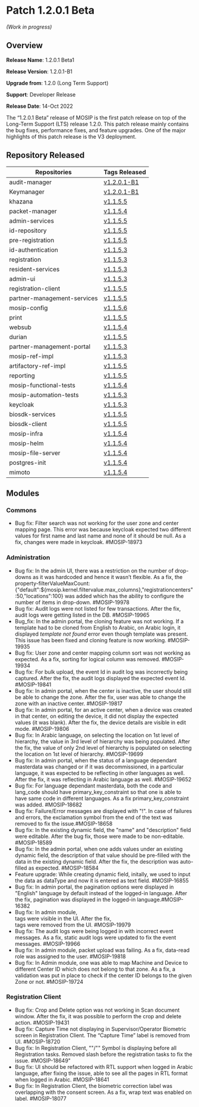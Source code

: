 # Patch 1.2.0.1 Beta
_(Work in progress)_

## Overview

**Release Name**: 1.2.0.1 Beta1

**Release Version**: 1.2.0.1-B1

**Upgrade from**: 1.2.0 (Long Term Support)

**Support**: Developer Release

**Release Date**: 14-Oct 2022

The “1.2.0.1 Beta” release of MOSIP is the first patch release on top of the Long-Term Support (LTS) release 1.2.0. This patch release mainly contains the bug fixes, performance fixes, and feature upgrades. One of the major highlights of this patch release is the V3 deployment.

## Repository Released

| **Repositories** | **Tags Released** |
|------------------|-------------------|
| audit-manager | [v1.2.0.1-B1](https://github.com/mosip/admin-services/tree/v1.1.5.3) |
| Keymanager | [v1.2.0.1-B1](https://github.com/mosip/audit-manager/tree/v1.1.5.6) |
| khazana | [v1.1.5.5](https://github.com/mosip/keymanager/tree/v1.1.5.5) |
| packet-manager | [v1.1.5.4](https://github.com/mosip/khazana/tree/v1.1.5.4) |
| admin-services | [v1.1.5.5](https://github.com/mosip/packet-manager/tree/v1.1.5.5) |
| id-repository | [v1.1.5.5](https://github.com/mosip/commons/tree/v1.1.5.5) |
| pre-registration | [v1.1.5.5](https://github.com/mosip/mosip-openid-bridge/tree/v1.1.5.5) |
| id-authentication | [v1.1.5.3](https://github.com/mosip/durian/tree/v1.1.5.3) |
| registration | [v1.1.5.3](https://github.com/mosip/websub/tree/v1.1.5.3) |
| resident-services | [v1.1.5.3](https://github.com/mosip/pre-registration-ui/tree/v1.1.5.3) |
| admin-ui | [v1.1.5.3](https://github.com/mosip/pre-registration/tree/v1.1.5.3) |
| registration-client | [v1.1.5.5](https://github.com/mosip/mosip-ref-impl/tree/v1.1.5.5) |
| partner-management-services | [v1.1.5.5](https://github.com/mosip/registration-client/tree/v1.1.5.5) |
| mosip-config | [v1.1.5.6](https://github.com/mosip/registration/tree/v1.1.5.6) |
| print | [v1.1.5.5](https://github.com/mosip/id-repository/tree/v1.1.5.5) |
| websub | [v1.1.5.4](https://github.com/mosip/partner-management-services/tree/v1.1.5.4) |
| durian | [v1.1.5.5](https://github.com/mosip/id-authentication/tree/v1.1.5.5) |
| partner-management-portal | [v1.1.5.3](https://github.com/mosip/resident-services/tree/v1.1.5.3) |
| mosip-ref-impl | [v1.1.5.3](https://github.com/mosip/print/tree/v1.1.5.3) |
| artifactory-ref-impl | [v1.1.5.5](https://github.com/mosip/artifactory-ref-impl/tree/v1.1.5.5) |
| reporting | [v1.1.5.5](https://github.com/mosip/mosip-infra/tree/v1.1.5.5) |
| mosip-functional-tests | [v1.1.5.4](https://github.com/mosip/mosip-config/tree/v1.1.5.4) |
| mosip-automation-tests | [v1.1.5.3](https://github.com/mosip/resident-services/tree/v1.1.5.3) |
| keycloak | [v1.1.5.3](https://github.com/mosip/print/tree/v1.1.5.3) |
| biosdk-services | [v1.1.5.5](https://github.com/mosip/artifactory-ref-impl/tree/v1.1.5.5) |
| biosdk-client | [v1.1.5.5](https://github.com/mosip/mosip-infra/tree/v1.1.5.5) |
| mosip-infra | [v1.1.5.4](https://github.com/mosip/mosip-config/tree/v1.1.5.4) |
| mosip-helm | [v1.1.5.4](https://github.com/mosip/mosip-config/tree/v1.1.5.4) |
| mosip-file-server | [v1.1.5.4](https://github.com/mosip/mosip-config/tree/v1.1.5.4) |
| postgres-init | [v1.1.5.4](https://github.com/mosip/mosip-config/tree/v1.1.5.4) |
| mimoto | [v1.1.5.4](https://github.com/mosip/mosip-config/tree/v1.1.5.4) |

## Modules

### Commons

* Bug fix: Filter search was not working for the user zone and center mapping page. This error was because keycloak expected two different values for first name and last name and none of it should be null. As a fix, changes were made in keycloak. #MOSIP-18973

### Administration

* Bug fix: In the admin UI, there was a restriction on the number of drop-downs as it was hardcoded and hence it wasn’t flexible. As a fix, the property-filterValueMaxCount:{"default":${mosip.kernel.filtervalue.max_columns},"registrationcenters":50,"locations":100} was added which has the ability to configure the number of items in drop-down. #MOSIP-19978
* Bug fix: Audit logs were not listed for few transactions. After the fix, audit logs were getting listed in the DB. #MOSIP-19965
* Bug_fix: In the admin portal, the cloning feature was not working. If a template had to be cloned from English to Arabic, on Arabic login, it displayed _template not found_ error even though template was present. This issue has been fixed and cloning feature is now working. #MOSIP-19935
* Bug fix: User zone and center mapping column sort was not working as expected. As a fix, sorting for logical column was removed. #MOSIP-19934
* Bug fix: For bulk upload, the event Id in audit log was incorrectly being captured. After the fix, the audit logs displayed the expected event Id. #MOSIP-19841
*	Bug fix: In admin portal, when the center is inactive, the user should still be able to change the zone. After the fix, user was able to change the zone with an inactive center. #MOSIP-19817
*	Bug fix: In admin portal, for an active center, when a device was created in that center, on editing the device, it did not display the expected values (it was blank). After the fix, the device details are visible in edit mode. #MOSIP-19806
*	Bug fix: In Arabic language, on selecting the location on 1st level of hierarchy, the value in 3rd level of hierarchy was being populated. After the fix, the value of only 2nd level of hierarchy is populated on selecting the location on 1st level of hierarchy. #MOSIP-19699
*	Bug fix: In admin portal, when the status of a language dependant masterdata was changed or if it was decommissioned, in a particular language, it was expected to be reflecting in other languages as well. After the fix, it was reflecting in Arabic language as well. #MOSIP-19652
*	Bug fix: For language dependant masterdata, both the code and lang_code should have primary_key_constraint so that one is able to have same code in different languages. As a fix primary_key_constraint was added. #MOSIP-18682
*	Bug fix: Failure/Error messages are displayed with "!". In case of failures and errors, the exclamation symbol from the end of the text was removed to fix the issue.#MOSIP-18658
*	Bug fix: In the existing dynamic field, the "name" and "description" field were editable. After the bug fix, those were made to be non-editable. #MOSIP-18589
*	Bug fix: In the admin portal, when one adds values under an existing dynamic field, the description of that value should be pre-filled with the data in the existing dynamic field. After the fix, the description was auto-filled as expected. #MOSIP-18584
*	Feature upgrade: While creating dynamic field, initally, we used to input the data as dataType and now it is entered as text field. #MOSIP-16855
*	Bug fix: In admin portal, the pagination options were displayed in "English" language by default instead of the logged-in language. After the fix, pagination was displayed in the logged-in language.#MOSIP-16382
*	Bug fix: In admin module, <br> tags were visible in the UI. After the fix, <br> tags were removed from the UI. #MOSIP-19979
*	Bug fix: The audit logs were being logged in with incorrect event messages. As a fix, static audit logs were updated to fix the event messages. #MOSIP-19966
*	Bug fix: In admin module, packet upload was failing. As a fix, data-read role was assigned to the user. #MOSIP-19818
*	Bug fix: In Admin module, one was able to map Machine and Device to different Center ID which does not belong to that zone. As a fix, a validation was put in place to check if the center ID belongs to the given Zone or not. #MOSIP-19724

### Registration Client

* Bug fix: Crop and Delete option was not working in Scan document window. After the fix, it was possible to perform the crop and delete action. #MOSIP-19431
*	Bug fix: Capture Time not displaying in Supervisor/Operator Biometric screen in Registration Client. The “Capture Time” label is removed from UI. #MOSIP-18720
*	Bug fix: In Registration Client, ""/"" Symbol is displaying before all Registration tasks. Removed slash before the registration tasks to fix the issue.
#MOSIP-18649"
*	Bug fix: UI should be refactored with RTL support when logged in Arabic language, after fixing the issue, able to see all the pages in RTL format when logged in Arabic. #MOSIP-18641
*	Bug fix: In Registration Client, the biometric correction label was overlapping with the consent screen. As a fix, wrap text was enabled on label. #MOSIP-18077




